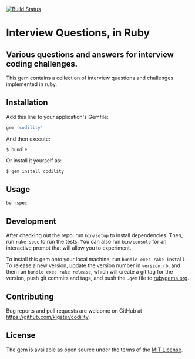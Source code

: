 [![Build Status](https://travis-ci.org/kigster/interview-questions.svg?branch=master)](https://travis-ci.org/kigster/interview-questions)

# Interview Questions, in Ruby

## Various questions and answers for interview coding challenges.

This gem contains a collection of interview questions and challenges implemented in ruby.

## Installation

Add this line to your application's Gemfile:

```ruby
gem 'codility'
```

And then execute:

    $ bundle

Or install it yourself as:

    $ gem install codility

## Usage

```ruby
be rspec
```

## Development

After checking out the repo, run `bin/setup` to install dependencies. Then, run `rake spec` to run the tests. You can also run `bin/console` for an interactive prompt that will allow you to experiment.

To install this gem onto your local machine, run `bundle exec rake install`. To release a new version, update the version number in `version.rb`, and then run `bundle exec rake release`, which will create a git tag for the version, push git commits and tags, and push the `.gem` file to [rubygems.org](https://rubygems.org).

## Contributing

Bug reports and pull requests are welcome on GitHub at https://github.com/kigster/codility.

## License

The gem is available as open source under the terms of the [MIT License](http://opensource.org/licenses/MIT).
